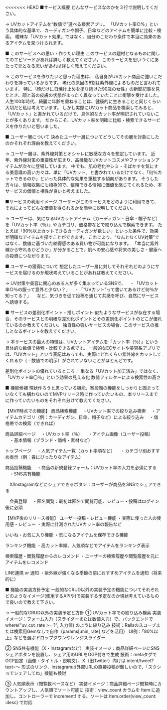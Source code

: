 <<<<<<< HEAD
■サービス概要
どんなサービスなのかを３行で説明してください。

→
UVカットアイテムを“数値で”選べる検索アプリ。
「UVカット率○%」という具体的な基準で、カーディガンや帽子、日傘などのアイテムを簡単に比較・検索。
曖昧な「UVカット効果」ではなく、自分のこだわり条件で本当に効果のあるアイテムを見つけられます。


■ このサービスへの思い・作りたい理由
このサービスの題材となるものに関してのエピソードがあれば詳しく教えてください。
このサービスを思いつくにあたって元となる思いがあれば詳しく教えてください。

→
このサービスを作りたいと思った理由は、 私自身がUVカット商品に強いこだわりを持っているからです。
老化の原因の8割は紫外線によるものだと言われています。 特に「顔だけに日焼け止めを塗り続けた90歳の女性」の新聞記事を見たとき、顔と首の皮膚の状態がまったく異なっていたことに衝撃を受けました。 人生100年時代、綺麗に年齢を重ねることは、健康的に生きることと同じくらい大切だと私は考えています。 
しかし実際にUVカット商品を検索してみると、「UVカット」と書かれているだけで、具体的なカット率が明記されていないことが多くあります。
だからこそ、UVカット率を明確に比較・検索できるサービスを作りたいと思いました。


■ ユーザー層について
決めたユーザー層についてどうしてその層を対象にしたのかそれぞれ理由を教えてください。

→
ユーザー層は、紫外線対策とオシャレに敏感な方々を想定しています。
近年、紫外線対策の重要性が広まり、高機能なUVカットコスメやファッションアイテムが次々に登場しています。
中でも、肌の老化やシミ・そばかすを気にする美意識の高い方々は、単に「UVカット」と書かれているだけでなく、「何％カットできるのか」といった具体的な効果を重視する傾向があります。
そうした方々は、情報収集にも積極的で、信頼できる情報に価値を感じてくれるため、本サービスの価値と相性が良いと考えました。


■サービスの利用イメージ
ユーザーがこのサービスをどのように利用できて、それによってどんな価値を得られるかを簡単に説明してください。

→
ユーザーは、気になるUVカットアイテム（カーディガン・日傘・帽子など）を「UVカット率（％）」やカテゴリ、価格帯などで絞り込んで検索できます。
たとえば「90％以上カットできるカーディガンが欲しい」といった条件で、効果が明確なアイテムを探すことができます。
これにより、“なんとなくUV対策”ではなく、数値に基づいた納得感のある買い物が可能になります。
「本当に紫外線から守れるかどうか」が分かることで、肌への安心感や将来の美しさ・健康への投資につながります。


■ ユーザーの獲得について
想定したユーザー層に対してそれぞれどのようにサービスを届けるのか現状考えていることがあれば教えてください。

→
UV対策や美容に関心のある人が多く集まっているSNSで、
　- 「UVカット率○％の服って意外と少ない？」
　- 「“UVカット”って書いてあるけど何％か知ってる？」
　など、気づきを促す投稿を通じて共感を呼び、自然にサービスへ誘導する。


■ サービスの差別化ポイント・推しポイント
似たようなサービスが存在する場合、そのサービスとの明確な差別化ポイントとその差別化ポイントのどこが優れているのか教えてください。
独自性の強いサービスの場合、このサービスの推しとなるポイントを教えてください。

→
本サービスの最大の特徴は、UVカットアイテムを「カット率（％）」という具体的な数値で検索・比較できる点です。
一般的なECサイトや美容系アプリでは、「UVカット」という表記はあっても、実際にどれくらい紫外線をカットしてくれるか（＝数値での明示）がされていないことがほとんどです。

差別化ポイントの優れているところ：
単なる「UVカット加工済み」ではなく、「UVカット率〇％」という効果の見える化
数値フィルターによる検索性の高さ


■ 機能候補
現状作ろうと思っている機能、案段階の機能をしっかりと固まっていなくても構わないのでMVPリリース時に作っていたいもの、本リリースまでに作っていたいものをそれぞれ分けて教えてください。

【MVP時点での機能】
 商品検索機能
　・UVカット率での絞り込み検索
　・アイテムカテゴリ（例：カーディガン、日傘、帽子など）による絞り込み
　・価格帯での検索（できれば）

 商品詳細ページ
　・UVカット率（％）
　・アイテム画像（ユーザー投稿）
　・基本情報（ブランド・価格・素材など）

 トップページ
　・人気アイテム一覧（カット率順など）
　・カテゴリ別おすすめ表示（例：春にぴったりなアイテム）

 商品投稿機能
　・商品の新規登録フォーム：UVカット率の入力を必須にする
　・SNS共有機能

　X/Instagramなどにシェアできるボタン：ユーザーが商品をSNSでシェアできる

　会員登録
　・匿名閲覧：最初は匿名で閲覧可能、レビュー・投稿はログイン後に必須

【MVP後のリリース機能】
ユーザー投稿・レビュー機能
・実際に使った人の使用感・レビュー
・実際に計測されたUVカット率の報告など

いいね・お気に入り機能
・気になるアイテムを保存できる機能

ランキング機能
・高カット率順、人気順などでアイテムをランキング表示

検索履歴・閲覧履歴からのレコメンド
・ユーザーの検索履歴や閲覧履歴を元にアイテムをレコメンド

LINE連携 or 通知
・紫外線が強くなる季節の前におすすめアイテムを通知（将来的に）


■ 機能の実装方針予定
一般的なCRUD以外の実装予定の機能についてそれぞれどのようなイメージ(使用するAPIや)で実装する予定なのか現状考えているもので良いので教えて下さい。

→
一般的なCRUD以外の実装予定と方針
① UVカット率での絞り込み検索
実装イメージ：フォーム入力（スライダーまたは数値入力）で、バックエンドで where("uv_cut_rate >= ?", 入力値) のように絞り込み
技術：Railsのスコープまたは検索用Gemなしで自作（params[:min_rate] などを活用）
UI例：「80%以上」などを選ぶドロップダウンやレンジスライダー

② SNS共有機能（X・Instagramなど）
実装イメージ：商品詳細ページにSNSシェアボタンを設置し、シェア用のURLをOGP付きで生成
技術：metaタグでOGP設定（画像・タイトル・説明文）、X（旧Twitter）向けは intent/tweet?text=〜 形式のリンク、Instagramは外部URLの直接投稿が難しいので、「スクショでシェアしてね」機能も検討

③ 人気順表示（閲覧数ベースなど）
実装イメージ：商品詳細ページ閲覧時にカウントアップし、人気順でソート可能に
技術：view_count カラムを Item に追加し、コントローラーで increment! する、ソートは Item.order(view_count: :desc) で対応

